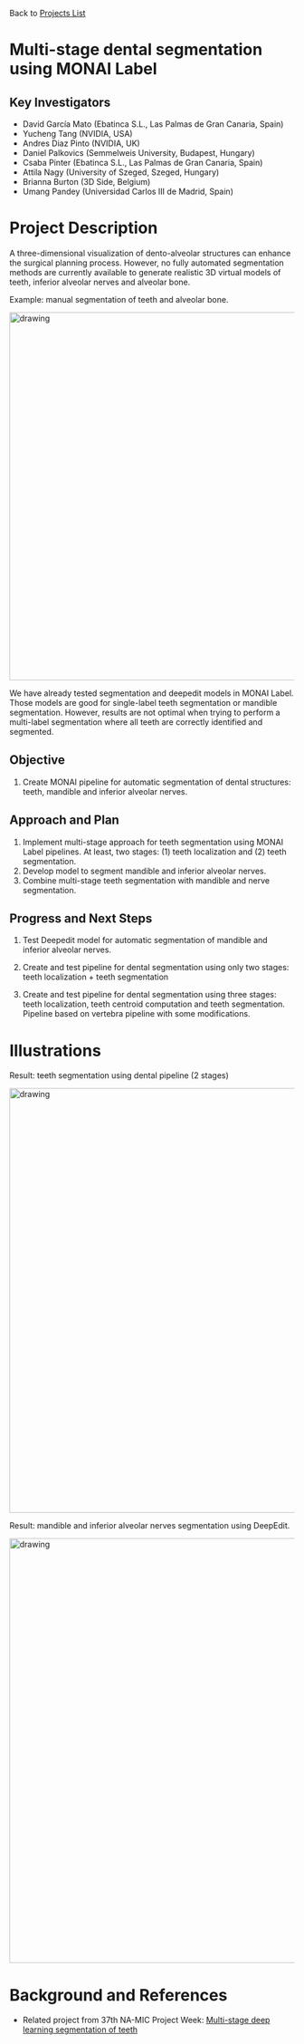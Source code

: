 Back to [Projects List](../../README.md#ProjectsList)

# Multi-stage dental segmentation using MONAI Label

## Key Investigators

- David García Mato (Ebatinca S.L., Las Palmas de Gran Canaria, Spain)
- Yucheng Tang (NVIDIA, USA)
- Andres Diaz Pinto (NVIDIA, UK)
- Daniel Palkovics (Semmelweis University, Budapest, Hungary)
- Csaba Pinter (Ebatinca S.L., Las Palmas de Gran Canaria, Spain)
- Attila Nagy (University of Szeged, Szeged, Hungary)
- Brianna Burton (3D Side, Belgium)
- Umang Pandey (Universidad Carlos III de Madrid, Spain)

# Project Description

A three-dimensional visualization of dento-alveolar structures can enhance the surgical planning process. However, no fully automated segmentation methods are currently available to generate realistic 3D virtual models of teeth, inferior alveolar nerves and alveolar bone.

Example: manual segmentation of teeth and alveolar bone.

<img src="https://user-images.githubusercontent.com/10816661/213661126-e7e8d640-38e0-40b4-9232-beb9da0791bf.png" alt="drawing" width="650"/>

We have already tested segmentation and deepedit models in MONAI Label. Those models are good for single-label teeth segmentation or mandible segmentation. However, results are not optimal when trying to perform a multi-label segmentation where all teeth are correctly identified and segmented.

## Objective

<!-- Describe here WHAT you would like to achieve (what you will have as end result). -->

1. Create MONAI pipeline for automatic segmentation of dental structures: teeth, mandible and inferior alveolar nerves.

## Approach and Plan

<!-- Describe here HOW you would like to achieve the objectives stated above. -->

1. Implement multi-stage approach for teeth segmentation using MONAI Label pipelines. At least, two stages: (1) teeth localization and (2) teeth segmentation.
2. Develop model to segment mandible and inferior alveolar nerves.
3. Combine multi-stage teeth segmentation with mandible and nerve segmentation.

## Progress and Next Steps

<!-- Update this section as you make progress, describing of what you have ACTUALLY DONE. If there are specific steps that you could not complete then you can describe them here, too. -->

1. Test Deepedit model for automatic segmentation of mandible and inferior alveolar nerves.

2. Create and test pipeline for dental segmentation using only two stages: teeth localization + teeth segmentation

3. Create and test pipeline for dental segmentation using three stages: teeth localization, teeth centroid computation and teeth segmentation. Pipeline based on vertebra pipeline with some modifications.

# Illustrations

<!-- Add pictures and links to videos that demonstrate what has been accomplished.
![Description of picture](Example2.jpg)
![Some more images](Example2.jpg)
-->

Result: teeth segmentation using dental pipeline (2 stages)

<img src="https://user-images.githubusercontent.com/10816661/215756199-bd942b17-9e1f-42e2-80cd-fde2bea9d5fb.png" alt="drawing" width="750"/>

Result: mandible and inferior alveolar nerves segmentation using DeepEdit.

<img src="https://user-images.githubusercontent.com/10816661/215752967-b0739f53-8f45-4df3-8c9b-95653fea6192.png" alt="drawing" width="750"/>


# Background and References
- Related project from 37th NA-MIC Project Week: [Multi-stage deep learning segmentation of teeth](https://projectweek.na-mic.org/PW37_2022_Virtual/Projects/MultistageTeethSegmentation/)

<!-- If you developed any software, include link to the source code repository. If possible, also add links to sample data, and to any relevant publications. -->

